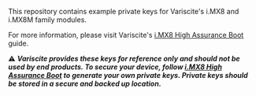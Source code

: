 This repository contains example private keys for Variscite's i.MX8 and i.MX8M family modules.

For more information, please visit Variscite's [i.MX8 High Assurance Boot](https://variwiki.com/index.php?title=High_Assurance_Boot_MX8) guide.

:warning: ***Variscite provides these keys for reference only and should not be used by end products. To secure your device, follow [i.MX8 High Assurance Boot](https://variwiki.com/index.php?title=High_Assurance_Boot_MX8) to generate your own private keys. Private keys should be stored in a secure and backed up location.***
